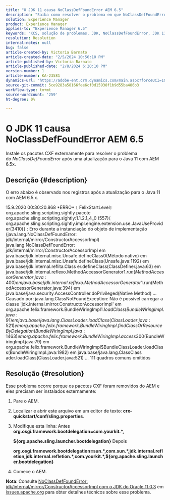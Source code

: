 ```yaml
---
title: "O JDK 11 causa NoClassDefFoundError AEM 6.5"
description: "Saiba como resolver o problema em que NoClassDefFoundError ocorre nos logs após uma atualização para o Java 11."
solution: Experience Manager
product: Experience Manager
applies-to: "Experience Manager 6.5"
keywords: "KCS, solução de problemas, JDK, NoClassDefFoundError, JDK 11, AEM 6.5, Adobe Experience Manager 6.5, AEM 6.5, experience manager, solução de problemas"
resolution: Resolution
internal-notes: null
bug: false
article-created-by: Victoria Barnato
article-created-date: "2/5/2024 10:56:10 PM"
article-published-by: Victoria Barnato
article-published-date: "2/8/2024 6:20:10 PM"
version-number: 1
article-number: KA-23581
dynamics-url: "https://adobe-ent.crm.dynamics.com/main.aspx?forceUCI=1&pagetype=entityrecord&etn=knowledgearticle&id=9f1151ba-79c4-ee11-9079-6045bd0067ea"
source-git-commit: 5ce9283a58166fee6cf0d15938f1b9d55ba486b3
workflow-type: tm+mt
source-wordcount: '259'
ht-degree: 0%

---
```


# O JDK 11 causa NoClassDefFoundError AEM 6.5


Instale os pacotes CXF externamente para resolver o problema do *NoClassDefFoundError* após uma atualização para o Java 11 com AEM 6.5x.

## Descrição {#description}


O erro abaixo é observado nos registros após a atualização para o Java 11 com AEM 6.5.x.

15.9.2020 00:30:20.868 \*ERRO\* `[` FelixStartLevel`]`  org.apache.sling.scripting.sightly pacote org.apache.sling.scripting.sightly:1.1.2.1_4_0 (557)`[` org.apache.sling.scripting.sightly.impl.engine.extension.use.JavaUseProvider(3410)`]`  : Erro durante a instanciação do objeto de implementação (java.lang.NoClassDefFoundError: jdk/internal/mirror/ConstructorAccessorImpl) java.lang.NoClassDefFoundError: jdk/internal/mirror/ConstructorAccessorImpl em java.base/jdk.internal.misc.Unsafe.defineClass0(Método nativo) em java.base/jdk.internal.misc.Unsafe.defineClass(Unsafe.java:1192) em java.base/jdk.internal.reflita.Class er.defineClass(ClassDefiner.java:63) em java.base/jdk.internal.reflexo.MethodAccessorGenerator$1.run(MethodAccessorGenerator.java:400) em java.base/jdk.internal.reflexo.MethodAccessorGenerator$1.run(MethodAccessorGenerator.java:394) em java.base/java.security.AccessController.doPrivileged(Native Method) ... Causado por: java.lang.ClassNotFoundException: Não é possível carregar a classe &#39;jdk.internal.mirror.ConstructorAccessorImpl&#39; em org.apache.felix.framework.BundleWiringImpl$1.loadClass(BundleWiringImpl.java:91) em java.base/java.lang.ClassLoader.loadClass(ClassLoader.java:521) em org.apache.felix.framework.BundleWiringImpl.findClass OrResourceByDelegation(BundleWiringImpl.java:1463) em org.apache.felix.framework.BundleWiringImpl.access$300(BundleWiringImpl.java:79) em org.apache.felix.framework.BundleWiringImpl$BundleClassLoader.loadClass(BundleWiringImpl.java:1982) em java.base/java.lang.ClassClass ader.loadClass(ClassLoader.java:521) ... 111 quadros comuns omitidos


## Resolução {#resolution}


Esse problema ocorre porque os pacotes CXF foram removidos do AEM e eles precisam ser instalados externamente:

1. Pare o AEM.
2. Localizar e abrir este arquivo em um editor de texto: <b>crx-quickstart/conf/sling.properties</b>.
3. Modifique esta linha: Antes
   <b>org.osgi.framework.bootdelegation=com.yourkit.\*,

   ${org.apache.sling.launcher.bootdelegation}</b>
Depois



   <b>org.osgi.framework.bootdelegation=sun.\*,com.sun.\*,jdk.internal.refletion,jdk.internal.refletion.\*,com.yourkit.\*,${org.apache.sling.launcher.bootdelegation}</b>
4. Comece o AEM.


<b>Nota</b>: Consulte [NoClassDefFoundError: jdk/internal/mirror/ConstructorAccessorImpl com o JDK do Oracle 11.0.3](https://issues.apache.org/jira/browse/FELIX-6184) em [issues.apache.org](https://issues.apache.org/) para obter detalhes técnicos sobre esse problema.
